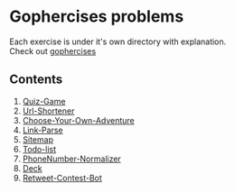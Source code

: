 # Gophercises problems

Each exercise is under it's own directory with explanation.  
Check out [gophercises](https://gophercises.com/)  

## Contents
1. [Quiz-Game](quiz-game/)
2. [Url-Shortener](urlshort/)
3. [Choose-Your-Own-Adventure](cyoa/)
4. [Link-Parse](link-parse/)
5. [Sitemap](sitemap/)
6. [Todo-list](task/)
7. [PhoneNumber-Normalizer](phone/)
8. [Deck](deck/)
9. [Retweet-Contest-Bot](tweetbot/)
